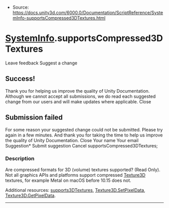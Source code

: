 * Source: https://docs.unity3d.com/6000.0/Documentation/ScriptReference/SystemInfo-supportsCompressed3DTextures.html

#  [SystemInfo](https://docs.unity3d.com/6000.0/Documentation/ScriptReference/SystemInfo.html).supportsCompressed3DTextures
Leave feedback
Suggest a change
## Success!
Thank you for helping us improve the quality of Unity Documentation. Although we cannot accept all submissions, we do read each suggested change from our users and will make updates where applicable.
Close
## Submission failed
For some reason your suggested change could not be submitted. Please <a>try again</a> in a few minutes. And thank you for taking the time to help us improve the quality of Unity Documentation.
Close
Your name Your email Suggestion* Submit suggestion
Cancel
supportsCompressed3DTextures; 
### Description
Are compressed formats for 3D (volume) textures supported? (Read Only).
Not all graphics APIs and platforms support compressed [Texture3D](https://docs.unity3d.com/6000.0/Documentation/ScriptReference/Texture3D.html) textures, for example Metal on macOS before 10.15 does not.  
  
Additional resources: [supports3DTextures](https://docs.unity3d.com/6000.0/Documentation/ScriptReference/SystemInfo-supports3DTextures.html), [Texture3D.SetPixelData](https://docs.unity3d.com/6000.0/Documentation/ScriptReference/Texture3D.SetPixelData.html), [Texture3D.GetPixelData](https://docs.unity3d.com/6000.0/Documentation/ScriptReference/Texture3D.GetPixelData.html).
* * *
